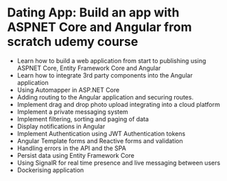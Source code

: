 # Dating App: Build an app with ASPNET Core and Angular from scratch udemy course

- Learn how to build a web application from start to publishing using ASPNET Core, Entity Framework Core and Angular
- Learn how to integrate 3rd party components into the Angular application
- Using Automapper in ASP.NET Core
- Adding routing to the Angular application and securing routes.
- Implement drag and drop photo upload integrating into a cloud platform
- Implement a private messaging system
- Implement filtering, sorting and paging of data
- Display notifications in Angular
- Implement Authentication using JWT Authentication tokens
- Angular Template forms and Reactive forms and validation
- Handling errors in the API and the SPA
- Persist data using Entity Framework Core
- Using SignalR for real time presence and live messaging between users
- Dockerising application
